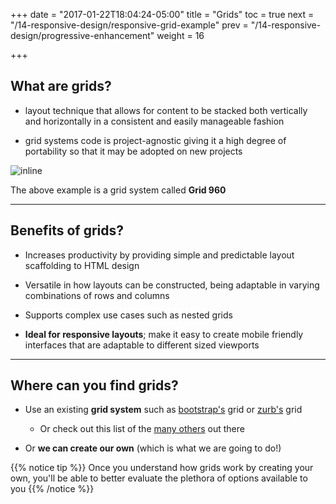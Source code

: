 +++
date = "2017-01-22T18:04:24-05:00"
title = "Grids"
toc = true
next = "/14-responsive-design/responsive-grid-example"
prev = "/14-responsive-design/progressive-enhancement"
weight = 16

+++

## What are grids?

- layout technique that allows for content to be stacked both vertically and horizontally in a consistent and easily manageable fashion

- grid systems code is project-agnostic giving it a high degree of portability so that it may be adopted on new projects

![inline](/images/14/grid.png)

The above example is a grid system called **Grid 960**

---

## Benefits of grids?

- Increases productivity by providing simple and predictable layout scaffolding to HTML design

- Versatile in how layouts can be constructed, being adaptable in varying combinations of rows and columns

- Supports complex use cases such as nested grids 

- **Ideal for responsive layouts**; make it easy to create mobile friendly interfaces that are adaptable to different sized viewports

---

## Where can you find grids?

- Use an existing **grid system** such as [bootstrap's](https://v4-alpha.getbootstrap.com/layout/grid/) grid or [zurb's](http://foundation.zurb.com/grid.html) grid

  - Or check out this list of the [many others](http://www.cssauthor.com/grid-systems/) out there

- Or **we can create our own** (which is what we are going to do!)

{{% notice tip %}}
Once you understand how grids work by creating your own, you'll be able to better evaluate the plethora of options available to you
{{% /notice %}}
